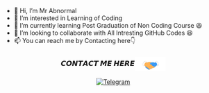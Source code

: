 - 👋 Hi, I’m Mr Abnormal 
- 👀 I’m interested in Learning of Coding
- 🌱 I’m currently learning Post Graduation of Non Coding Course 😆
- 💞️ I’m looking to collaborate with All Intresting GitHub Codes 😆
- 📫 You can reach me by Contacting here👇
<h3 align="center">𝘾𝙊𝙉𝙏𝘼𝘾𝙏 𝙈𝙀 𝙃𝙀𝙍𝙀<img align="center" src="https://raw.githubusercontent.com/PANDITHAN/PANDITHAN/main/assets/Handshake.gif" height="33px" /></h3>
<p align="center">
<a href="https://t.me/i_am_Mr_Abnormal"><img alt="Telegram" src="https://img.shields.io/badge/ME-2CA5E0?style=for-the-badge&logo=telegram&logoColor=white"/></a>
</p>

<!---
beereshpkambali//bpk2-extra-features- is a ✨ special ✨ repository because its README.md (this file) appears on your GitHub profile.
You can click the Preview link to take a look at your changes.
--->
